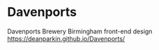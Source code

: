 # Davenports
Davenports Brewery Birmingham front-end design https://deanparkin.github.io/Davenports/
